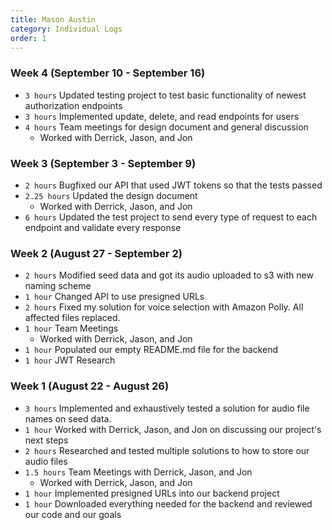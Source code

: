 ```yaml
---
title: Mason Austin
category: Individual Logs
order: 1
---
```


### Week 4 (September 10 - September 16)
  - `3 hours` Updated testing project to test basic functionality of newest authorization endpoints
  - `3 hours` Implemented update, delete, and read endpoints for users
  - `4 hours` Team meetings for design document and general discussion
    - Worked with Derrick, Jason, and Jon

### Week 3 (September 3 - September 9)
  - `2 hours` Bugfixed our API that used JWT tokens so that the tests passed
  - `2.25 hours` Updated the design document
    - Worked with Derrick, Jason, and Jon
  - `6 hours` Updated the test project to send every type of request to each endpoint and validate every response

### Week 2 (August 27 - September 2)
  - `2 hours` Modified seed data and got its audio uploaded to s3 with new naming scheme
  - `1 hour` Changed API to use presigned URLs
  - `2 hours` Fixed my solution for voice selection with Amazon Polly. All affected files replaced.
  - `1 hour` Team Meetings
    - Worked with Derrick, Jason, and Jon
  - `1 hour` Populated our empty README.md file for the backend
  - `1 hour` JWT Research

### Week 1 (August 22 - August 26)
  - `3 hours` Implemented and exhaustively tested a solution for audio file names on seed data.
  - `1 hour` Worked with Derrick, Jason, and Jon on discussing our project's next steps
  - `2 hours` Researched and tested multiple solutions to how to store our audio files
  - `1.5 hours` Team Meetings with Derrick, Jason, and Jon
    - Worked with Derrick, Jason, and Jon
  - `1 hour` Implemented presigned URLs into our backend project
  - `1 hour` Downloaded everything needed for the backend and reviewed our code and our goals

